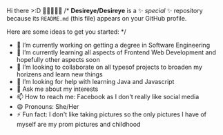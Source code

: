 Hi there >:D 👩🏾‍💻👋🏾
/*
**Desireye/Desireye** is a ✨ _special_ ✨ repository because its `README.md` (this file) appears on your GitHub profile.

Here are some ideas to get you started:
*/
- 🔭 I’m currently working on getting a degree in Software Engineering
- 🌱 I’m currently learning all aspects of Frontend Web Development and hopefully other aspects soon 
- 👯 I’m looking to collaborate on all typesof projects to broaden my horizens and learn new things
- 🤔 I’m looking for help with learning Java and Javascript
- 💬 Ask me about my interests
- 📫 How to reach me: Facebook as I don't really like social media
- 😄 Pronouns: She/Her
- ⚡ Fun fact: I don't like taking pictures so the only pictures I have of myself are my prom pictures and childhood

